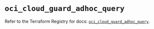# `oci_cloud_guard_adhoc_query`

Refer to the Terraform Registry for docs: [`oci_cloud_guard_adhoc_query`](https://registry.terraform.io/providers/oracle/oci/6.37.0/docs/resources/cloud_guard_adhoc_query).
